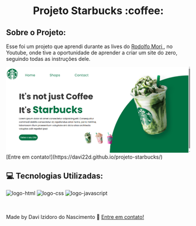 <h1 align="center" >Projeto Starbucks :coffee:</h1>

## Sobre o Projeto:
<p>Esse foi um projeto que aprendi durante as lives do <a href="https://github.com/rodolfomori" alt="RM">Rodolfo Mori </a>, no Youtube, onde tive a oportunidade de aprender a criar um site do zero, seguindo todas as instruções dele.
</p>
<img src="https://github.com/Davi22D/projeto-starbucks/blob/master/Starbucks-img.png?raw=true" a="https://davi22d.github.io/projeto-starbucks/" >
<br>
[Entre em contato!](https://davi22d.github.io/projeto-starbucks/)

## :computer: Tecnologias Utilizadas:
<div img align="left"> 
<img src="https://img.shields.io/badge/HTML5-E34F26?style=for-the-badge&logo=html5&logoColor=white" alt="logo-html">
<img src="https://img.shields.io/badge/CSS3-1572B6?style=for-the-badge&logo=css3&logoColor=white" alt="logo-css">
<img src="https://img.shields.io/badge/JavaScript-F7DF1E?style=for-the-badge&logo=javascript&logoColor=black" alt="logo-javascript">
</div>
<br>
<br>

Made by Davi Izidoro do Nascimento :wave: [Entre em contato!](https://www.linkedin.com/in/davi-izidoro/)
